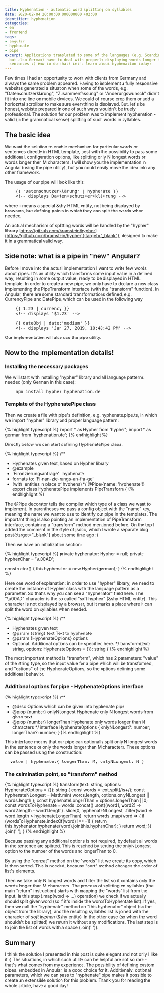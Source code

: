 ```yaml
---
title: Hyphenation - automatic word splitting on syllables
date: 2020-02-04 20:00:00.000000000 +02:00
identifier: hyphenation
categories:
- en
- frontend
tags:
- angular
- hyphenate
- pipe
excerpt: Applications translated to some of the languages (e.g. Scandinavian,
  but also German) have to deal with properly displaying words longer than many
  sentences :) How to do that? Let's learn about hyphenation today!
---
```

Few times I had an opportunity to work with clients from Germany and always
the same problem appeared. Having to implement a fully responsive websites
generated a situation when some of the words, e.g. "Datenschutzerklärung",
"Zusammenfassung" or "Änderungswunsch" didn't fit into one line on mobile devices.
We could of course crop them or add a horiozntal scrollbar to make sure everything
is displayed. But, let's be honest, webiste prepared in one of such ways wouldn't
be truely professional. The solution for our problem was to implement hyphenation -
valid (in the grammatical sense) splitting of such words in syllables.

## The basic idea

We want the solution to enable mechanism for particular words or sentences
directly in HTML template, best with the possibility to pass some additional,
configuration options, like splitting only N longest words or words longer then M
characters. I will show you the implementation in Angular (using the pipe utility),
but you could easily move the idea into any other framework.

The usage of our pipe will look like this:

<pre>
    &lbrace;&lbrace; 'Datenschutzerklärung' | hyphenate &rbrace;&rbrace;
    &lt;!-- displays Da•ten•schutz•er•klä•rung -->
</pre>

where • means a special &amp;shy­­ HTML entity, not being displayed by browsers, but
defining points in which they can split the words when needed.

An actual mechanism of splitting words will be handled by the "hypher" library
[https://github.com/bramstein/hypher](https://github.com/bramstein/hypher){:target="_blank"},
designed to make it in a grammatical valid way.

## Side note: what is a pipe in "new" Angular?

Before I move into the actual implementation I want to write few words about pipes.
It's an utility which transforms some input value in a defined way, resulting
in some output value, ready to be displayed in HTML template. In order to create
a new pipe, we only have to declare a new class implementing the PipeTransform
interface (with the "transform" function). In Angular, there are some standard
transformations defined, e.g. CurrencyPipe and DatePipe, which can be used in the
following way:

<pre>
    &lbrace;&lbrace; 1.23 | currency }}
    &lt;!-- displays '$1.23' -->

    &lbrace;&lbrace; dateObj | date:'medium' }}
    &lt;!-- displays 'Jan 27, 2019, 10:40:42 PM' -->
</pre>

Our implementation will also use the pipe utility.

## Now to the implementation details!

### Installing the necessary packages

We will start with installing "hypher" library and all language patterns needed
(only German in this case):

<pre>
    npm install hypher hyphenation.de
</pre>

### Template of the HyphenatePipe class

Then we create a file with pipe's definition, e.g. hyphenate.pipe.ts, in which
we import "hypher" library and proper language pattern:

{% highlight typescript %}
import * as Hypher from 'hypher';
import * as german from 'hyphenation.de';
{% endhighlight %}

Directly below we can start defining HyphenatePipe class:

{% highlight typescript %}
/**
 * Hyphenates given text, based on Hypher library
 * @example
 *  'Finanzierungsanfrage' | hyphenate
 *  formats to: 'Fi-nan-zie-rungs-an-fra-ge'
 *  (with ­&shy; entities in place of hyphens)
 */
@Pipe({name: 'hyphenate'})
export class HyphenatePipe implements PipeTransform {
{% endhighlight %}

The @Pipe decorator tells the compiler which type of a class we want to implement.
In parentheses we pass a config object with the "name" key, meaning the name we
want to use to identify our pipe in the templates. The important thing is also
pointing an implementation of PipeTransform interface, containing a "transform"
method mentioned before. On the top I added the comment in the style of jsdoc,
which I wrote a separate blog [post](/en/frontend/2020/01/jsdoc){:target="_blank"}
about some time ago :)

Then we have an initialization section:

{% highlight typescript %}
private hyphenator: Hypher = null;
private hyphenChar = '\u00AD';

constructor() {
  this.hyphenator = new Hypher(german);
}
{% endhighlight %}

Here one word of explanation: in order to use "hypher" library, we need to create
the instance of Hypher class with the language pattern as a parameter. So that's
why you can see a "hyphenator" field here. The "\u00AD" character is the so called
"soft hyphen" (&amp;shy­ HTML entity). This character is not displayed by a browser,
but it marks a place where it can split the word on syllables when needed.

{% highlight typescript %}
/**
 * Hyphenates given text
 * @param {string} text Text to hyphenate
 * @param {HyphenateOptions} options
 *  Optional. Additional options can be specified here.
 */
transform(text: string, options: HyphenateOptions = {}): string {
{% endhighlight %}

The most important method is "transform", which has 2 parameters: "value" of the
string type, so the input value for a pipe which will be transformed, and "options"
of the HyphenateOptions, so the options defining some additional behavior.

### Additional options for pipe - HyphenateOptions interface

{% highlight typescript %}
/**
 * @desc Options which can be given into hyphenate pipe
 * @prop {number} onlyNLongest Hyphenate only N longest words from given text
 * @prop {number} longerThan Hyphenate only words longer than N characters
 */
interface HyphenateOptions {
  onlyNLongest?: number;
  longerThan?: number;
}
{% endhighlight %}

This interface means that our pipe can optionally split only N longest words in
the sentence or only the words longer than M characters. These options can be
passed using the construction:

<pre>
  value | hyphenate:{ longerThan: M, onlyNLongest: N }
</pre>

### The culmination point, so "transform" method

{% highlight typescript %}
transform(text: string, options: HyphenateOptions = {}): string {
  const words = text.split(/\s+/);
  const hyphenateNLongest = Math.min(
    words.length, options.onlyNLongest || words.length
  );
  const hyphenateLongerThan = options.longerThan || 0;
  const wordsToHyphenate = words
   .concat()
   .sort((word1, word2) => word2.length - word1.length)
   .slice(0, hyphenateNLongest)
   .filter(word => word.length > hyphenateLongerThan);
  return words
    .map(word => {
      if (wordsToHyphenate.indexOf(word) !== -1) {
        return this.hyphenator.hyphenate(word).join(this.hyphenChar);
      }
      return word;
    })
    .join(' ');
}
{% endhighlight %}

Because passing any additional options is not required, by default all words in
the sentence are splitted. This is reached by setting the onlyNLongest option
to the number of the words and longerThan to 0.

By using the "concat" method on the "words" list we create its copy, which is
then sorted. This is needed, because "sort" method changes the order of
list's elements.

Then we take only N longest words and filter the list so it contains only the
words longer than M characters. The process of splitting on syllables
(the main "return" instruction) starts with mapping the "words" list from the
input. In this step (.map(word =&gt; …) operation) we check if we actually should
split given word (so if it's inside the wordsToHyphentate list). If yes, then we
call the "hyphenate" method on "this.hyphenator" object (so the object from the
library), and the resulting syllables list is joined with the character of
*soft hyphen* (&amp;shy­ entity). In the other case (so when the word shouldn't
be splitted) we return it without any modifications. The last step is to join
the list of words with a space (.join(' ')).

## Summary

I think the solution I presented in this post is quite elegant and not only I
like it :) The situations, in which such utility can be helpful are not so
rare - that's what comes from my experience. The possibility of defining custom
pipes, embedded in Angular, is a good choice for it. Additionaly, optional
parameters, which we can pass to "hyphenate" pipe makes it possible to create
an extensible solution for this problem. Thank you for reading the whole article,
have a good day!
